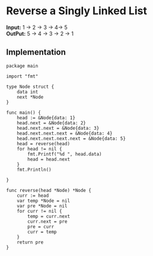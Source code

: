 # Reverse a Singly Linked List

**Input:** 1 -> 2 -> 3 -> 4-> 5  </br>
**OutPut:** 5 -> 4 -> 3 -> 2 -> 1

## Implementation

```golang
package main

import "fmt"

type Node struct {
	data int
	next *Node
}

func main() {
	head := &Node{data: 1}
	head.next = &Node{data: 2}
	head.next.next = &Node{data: 3}
	head.next.next.next = &Node{data: 4}
	head.next.next.next.next = &Node{data: 5}
	head = reverse(head)
	for head != nil {
		fmt.Printf("%d ", head.data)
		head = head.next
	}
	fmt.Println()

}

func reverse(head *Node) *Node {
	curr := head
	var temp *Node = nil
	var pre *Node = nil
	for curr != nil {
		temp = curr.next
		curr.next = pre
		pre = curr
		curr = temp
	}
	return pre
}
```